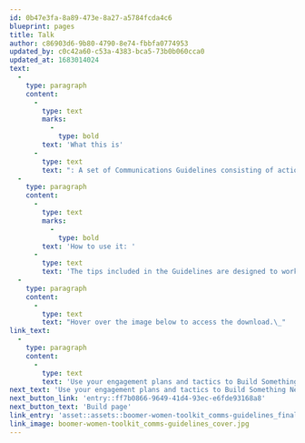 ```yaml
---
id: 0b47e3fa-8a89-473e-8a27-a5784fcda4c6
blueprint: pages
title: Talk
author: c86903d6-9b80-4790-8e74-fbbfa0774953
updated_by: c0c42a60-c53a-4383-bca5-73b0b060cca0
updated_at: 1683014024
text:
  -
    type: paragraph
    content:
      -
        type: text
        marks:
          -
            type: bold
        text: 'What this is'
      -
        type: text
        text: ": A set of Communications Guidelines consisting of actionable tactics and strategies designed to be executed in line with your Engagement Framework strategies. It covers: General\_Boomer Women Communications Principles, Tone of Voice Guidelines, and communication tactics for how best to drive engagement with Volunteering, Campaigning and Regular Giving across our personas."
  -
    type: paragraph
    content:
      -
        type: text
        marks:
          -
            type: bold
        text: 'How to use it: '
      -
        type: text
        text: 'The tips included in the Guidelines are designed to work in partnership with the Engagement Framework in order to influence behaviour change and the Personas of Boomer Women. While each tip applies across the Boomer Women audience, we encourage you to consider how these might be best adapted to suit specific personas within your communications tactics and targeting, and have provided templates at the end of the toolkit for you to take away and consider.'
  -
    type: paragraph
    content:
      -
        type: text
        text: "Hover over the image below to access the download.\_"
link_text:
  -
    type: paragraph
    content:
      -
        type: text
        text: 'Use your engagement plans and tactics to Build Something New for GEN Z'
next_text: 'Use your engagement plans and tactics to Build Something New for GEN Z'
next_button_link: 'entry::ff7b0866-9649-41d4-93ec-e6fde93168a8'
next_button_text: 'Build page'
link_entry: 'asset::assets::boomer-women-toolkit_comms-guidelines_final-1683014019.pdf'
link_image: boomer-women-toolkit_comms-guidelines_cover.jpg
---
```

